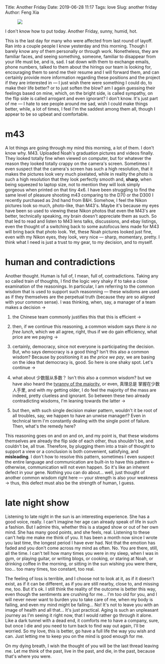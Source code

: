 Title: Another Friday
Date: 2019-06-28 11:17 
Tags: love
Slug: another friday
Author: Feng Xia

<figure class="col s12">
  <img src="{{SITEURL}}/images/incredibles%202.jpg"/>
</figure>


I don't know how to put today. Another Friday, sunny, humid, hot. 


This is the last day for many who were affected from last round of
layoff. Ran into a couple people I know yesterday and this morning.
Though I barely know any of them personally or through
work. Nonetheless, they are familiar faces, and seeing something,
someone, familiar to disappear from your life must be, and is, sad. I
sat down with them to exchange emails, phone numbers, talked to them
about the hirings our team is looking for, encouraging them to send me
their resume and I will forward them, and can certainly provide more
information regarding these positions and the project if they are
interested in &mdash; I just wish there were something I could do, to
make their life better? or to just soften the blow? am I again
guessing their feelings based on mine, which, on the bright side, is
called sympathy, on the flip side is called arrogant and even
ignorant? I don't know. It's just part of me &mdash; I hate to see
people around me sad, wish I could make things better, while, a lot of
times, I feel I'm the saddest among them all, though I appear to be so
upbeat and comfortable.

# m43

A lot things are going through my mind this morning, a lot of them. I
don't know why. M43. Uploaded Noah's graduation pictures and videos
finally. They looked totally fine when viewed on computer, but for
whatever the reason they looked totally crappy on the camera's
screen. Sometimes I even suspect that the camera's screen has such a
high resolution, that it makes the pictures look very much pixelated,
while in reality the photo is such a high resolution that they look
perfectly smooth and, **sharp**, when being squeezed to laptop size,
not to mention they will look simply gorgeous when printed on that
tiny 4x6. I have been struggling to find the same level of pleasure
shooting m43 comparing to the D70 or the D300 I recently purchased as
2nd hand from B&H. Somehow, I feel the Nikon pictures look so much,
photo-like, than M43's. Maybe it's because my eyes have been so used
to viewing these Nikon photos that even the M43's are better,
technically speaking, my brain doesn't appreciate them as such. So
that led to read and listen to M43 lens talks, discussions, and ebay
listings, even the thought of a switching back to some autofocus lens
made for M43 will bring back that photo look. Yet, these Noah pictures
looked just fine, even with my Nikon eyes, they look, very nice
&mdash; sharp, momentary, pretty. I think what I need is just a trust
to my gear, to my decision, and to myself.

# human and contradictions

Another thought. Human is full of, I mean, full of,
contradictions. Taking any so called train of thoughts, I find the
logic very shaky if to take a close examination of the reasonings. In
particular, I am referring to the common wisdom that is used to
support such reasonning &mdash; these wisdoms are used as if they
themselves are the perpetual truth (because they are so aligned with
your common sense). I was thinking, when, say, a manager of a team
makes a decision &rarr;

1. the Chinese team commonly justifies this that this is efficient
   &rarr;

2. then, if we continue this reasoning, a common wisdom says _there is
   no free lunch_, which we all agree, right, thus if we do gain
   efficiency, what price are we paying &rarr;

3. certainly, democracy, since not everyone is participating the
   decision. But, who says democracy is a good thing? Isn't this also
   a common wisdom? Because by positioning it as _the price we pay_,
   we are basing on the idea that democracy is, good. So here is one
   shaky spot. Let's continue &rarr;

4. what about 少数服从多数？ Isn't this also a common wisdom? but we
   have also heard the [tyranny of the majority][1], or even, 真理总是
   掌握在少数人手里, and with my getting older, I do feel the majority
   of the mass are indeed, pretty clueless and ignorant. So between
   these two already contradicting wisdoms, I'm leaning towards the
   latter &rarr;

5. but then, with such single decision maker pattern, wouldn't it be
   root of all troubles, say, we happen to have an unwise manager!?
   Even in technical term I'm constantly dealing with the single point
   of failure. Then, what's the remedy here? 

This reasoning goes on and on and on, and my point is, that these
wisdoms themselves are already the flip side of each other, thus
shouldn't be, and couldn't be, all true. Therefore, by plugging them
into a train of thought to support a view or a conclusion is both
convenient, satisfying, and **misleading**. I don't how to resolve
this pattern, sometimes I even suspect the entire language and
communication are built-in to have this pattern &larr; otherwise,
communication will not even happen. So it's like an inherent defect in
your gene. Nothing you can do about... well, just thought of another
common wisdom right here &mdash; your strength is also your weakness
&rarr; thus, this defect must also be the strength of human, I guess.

# late night show

Listening to late night in the sun is an interesting experience. She
has a good voice, really. I can't imagine her age can already speak of
life in such a fashion. But I admire this, whether this is a staged
show or out of her own mind. She has many good points, and she feels,
real. Listening to these can't help me make me think of you. It has
been a month now since I wrote you last time, the longest period I
have ever had. Not that the emotion has faded and you don't come
across my mind as often. No. You are there, still, all the time. I
can't tell how many times you were in my sleep, when I was in gym, or
playing guitar, or writing blogs, or cooking, or staring at Noah, or
drinking coffee in the morning, or sitting in the sun wishing you were
there, too... too many times, too constant, too real.

The feeling of loss is terrible, and I choose not to look at it, as if
it doesn't exist, as if it can be different, as if you are still
nearby, close to, and missing me, too. But it's ok. I still think the
reality of the outcome is better this way, even though the sentiments
are crushing for me... I'm too old for you, and I will never never
want to burden you to take care of me, when my body is failing, and
even my mind might be failing... No! It's not to leave you with an
image of health and all that... It's just practical. Aging is such an
unpleasant journey as I'm seeing it right now, that I would rather go
through it alone. Like a dark tunnel with a dead end, it comforts me
to have a company, sure, but once I die and you need to turn back to
find way out again, I'll be worried. So my love, this is better, go
have a full life the way you wish and can. Just letting me to keep you
on the mind is good enough for me.

On my dying breath, I wish the thought of you will be the last thread
leaving me. Let me think of the past, live in the past, and die, in
the past, because that's where you were.

[1]: https://en.wikipedia.org/wiki/Tyranny_of_the_majority
